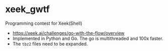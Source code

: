 # xeek_gwtf
Programming contest for Xeek(Shell)

- https://xeek.ai/challenges/go-with-the-flow/overview
- Implemented in Python and Go. The go is multithreaded and 100x faster.
- The `tbz2` files need to be expanded.
